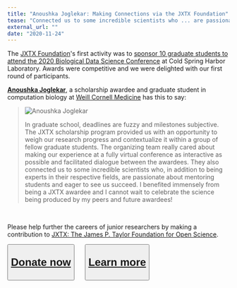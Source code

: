 ```yaml
---
title: "Anoushka Joglekar: Making Connections via the JXTX Foundation"
tease: "Connected us to some incredible scientists who ... are passionate about mentoring students and eager to see us succeed."
external_url: ""
date: "2020-11-24"
---
```


The [JXTX Foundation](/jxtx/foundation/)'s first activity was to [sponsor 10 graduate students to attend the 2020 Biological Data Science Conference](/news/2020-10-jxtx-awardees/) at Cold Spring Harbor Laboratory.  Awards were competitive and we were delighted with our first round of participants.

**[Anoushka Joglekar](https://twitter.com/noush_joglekar)**, a scholarship awardee and graduate student in computation biology at [Weill Cornell Medicine](https://weill.cornell.edu/research) has this to say:

<blockquote class="blockquote">

<img src="/news/2020-10-jxtx-awardees/anoushka.jpg" alt="Anoushka Joglekar" class="float-right" style="max-width: 10rem;" />

In graduate school, deadlines are fuzzy and milestones subjective. The JXTX scholarship program provided us with an opportunity to weigh our research progress and contextualize it within a group of fellow graduate students. The organizing team really cared about making our experience at a fully virtual conference as interactive as possible and facilitated dialogue between the awardees. They also connected us to some incredible scientists who, in addition to being experts in their respective fields, are passionate about mentoring students and eager to see us succeed. I benefited immensely from being a JXTX awardee and I cannot wait to celebrate the science being produced by my peers and future awardees!
</blockquote>

<br />

Please help further the careers of junior researchers by making a contribution to [JXTX: The James P. Taylor Foundation for Open Science](/jxtx/foundation/).

<div class="text-center">
<button type="button" class="btn btn-secondary" style="font-size: x-large; font-weight: 600;">

[Donate now](https://give.communityfunded.com/o/eberly/i/eberly-college-of-science/s/jtech#CommunityI39hubL9i)

</button> &nbsp;&nbsp;&nbsp;&nbsp; <button type="button" class="btn btn-secondary" style="font-size: x-large; font-weight: 600;">

[Learn more](/jxtx/foundation/)

</button>
</div>

<br />
